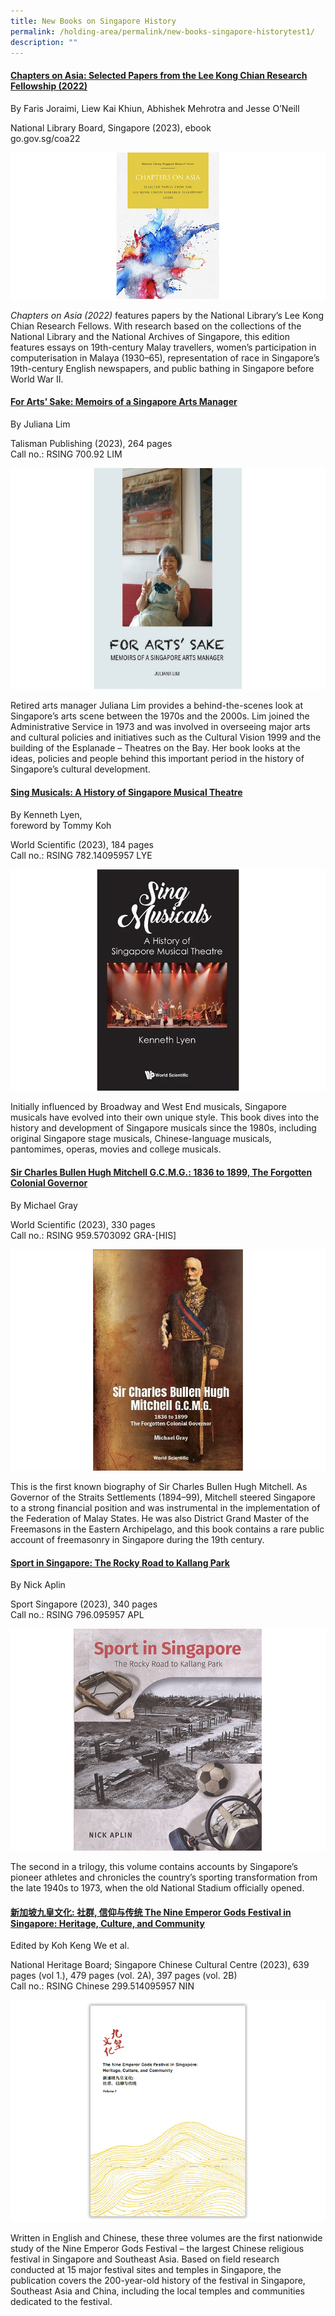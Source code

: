 ```yaml
---
title: New Books on Singapore History
permalink: /holding-area/permalink/new-books-singapore-historytest1/
description: ""
---
```

#### **[Chapters on Asia: Selected Papers from the Lee Kong Chian Research Fellowship (2022)](https://nlb.overdrive.com/media/9EDDF3F0-408A-4283-B558-857F4D8302BB)**
By Faris Joraimi, Liew Kai Khiun, Abhishek Mehrotra and Jesse O’Neill

National Library Board, Singapore (2023), ebook  <br>
go.gov.sg/coa22
 
![](/images/Vol%2019%20Issue%204/New%20Books/chaptersonasia2.jpg)

_Chapters on Asia (2022)_ features papers by the National Library’s Lee Kong Chian Research Fellows. With research based on the collections of the National Library and the National Archives of Singapore, this edition features essays on 19th-century Malay travellers, women’s participation in computerisation in Malaya (1930–65), representation of race in Singapore’s 19th-century English newspapers, and public bathing in Singapore before World War II.

#### **[For Arts’ Sake: Memoirs of a Singapore Arts Manager](https://eservice.nlb.gov.sg/item_holding.aspx?id=205272591&amp;type=bid)**
By Juliana Lim

Talisman Publishing (2023), 264 pages <br>
Call no.: RSING 700.92 LIM
 
![](/images/Vol%2019%20Issue%204/New%20Books/forartssake.jpg)

Retired arts manager Juliana Lim provides a behind-the-scenes look at Singapore’s arts scene between the 1970s and the 2000s. Lim joined the Administrative Service in 1973 and was involved in overseeing major arts and cultural policies and initiatives such as the Cultural Vision 1999 and the building of the Esplanade – Theatres on the Bay. Her book looks at the ideas, policies and people behind this important period in the history of Singapore’s cultural development.


#### **[Sing Musicals: A History of Singapore Musical Theatre](https://eservice.nlb.gov.sg/item_holding.aspx?id=206102861)**
By Kenneth Lyen,  
foreword by Tommy Koh

World Scientific (2023), 184 pages <br>
Call no.: RSING 782.14095957 LYE
 
![](/images/Vol%2019%20Issue%204/New%20Books/singmusicals.jpg)

Initially influenced by Broadway and West End musicals, Singapore musicals have evolved into their own unique style. This book dives into the history and development of Singapore musicals since the 1980s, including original Singapore stage musicals, Chinese-language musicals, pantomimes, operas, movies and college musicals.


#### **[Sir Charles Bullen Hugh Mitchell G.C.M.G.: 1836 to 1899, The Forgotten Colonial Governor](https://eservice.nlb.gov.sg/item_holding.aspx?id=205963216)**
By Michael Gray

World Scientific (2023), 330 pages <br>
Call no.: RSING 959.5703092 GRA-\[HIS\]
 
![](/images/Vol%2019%20Issue%204/New%20Books/sircharles.jpg)


This is the first known biography of Sir Charles Bullen Hugh Mitchell. As Governor of the Straits Settlements (1894–99), Mitchell steered Singapore to a strong financial position and was instrumental in the implementation of the Federation of Malay States. He was also District Grand Master of the Freemasons in the Eastern Archipelago, and this book contains a rare public account of freemasonry in Singapore during the 19th century.


#### **[Sport in Singapore: The Rocky Road to Kallang Park](https://eservice.nlb.gov.sg/item_holding.aspx?id=206068467)**
By Nick Aplin

Sport Singapore (2023), 340 pages <br>
Call no.: RSING 796.095957 APL
 
![](/images/Vol%2019%20Issue%204/New%20Books/sportinsg.jpg)

The second in a trilogy, this volume contains accounts by Singapore’s pioneer athletes and chronicles the country’s sporting transformation from the late 1940s to 1973, when the old National Stadium officially opened.




#### **[新加坡九皇文化: 社群, 信仰与传统 The Nine Emperor Gods Festival in Singapore: Heritage, Culture, and Community](https://eservice.nlb.gov.sg/item_holding.aspx?id=206104789)**
Edited by Koh Keng We et al.

National Heritage Board; Singapore Chinese Cultural Centre (2023), 639 pages (vol 1.), 479 pages (vol. 2A), 397 pages (vol. 2B) <br>
Call no.: RSING Chinese 299.514095957 NIN
 
![](/images/Vol%2019%20Issue%204/New%20Books/nineemperor.jpg)

Written in English and Chinese, these three volumes are the first nationwide study of the Nine Emperor Gods Festival – the largest Chinese religious festival in Singapore and Southeast Asia. Based on field research conducted at 15 major festival sites and temples in Singapore, the publication covers the 200-year-old history of the festival in Singapore, Southeast Asia and China, including the local temples and communities dedicated to the festival.